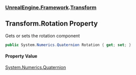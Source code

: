 ### [UnrealEngine.Framework](UnrealEngine_Framework.md 'UnrealEngine.Framework').[Transform](Transform.md 'UnrealEngine.Framework.Transform')
## Transform.Rotation Property
Gets or sets the rotation component  
```csharp
public System.Numerics.Quaternion Rotation { get; set; }
```
#### Property Value
[System.Numerics.Quaternion](https://docs.microsoft.com/en-us/dotnet/api/System.Numerics.Quaternion 'System.Numerics.Quaternion')
